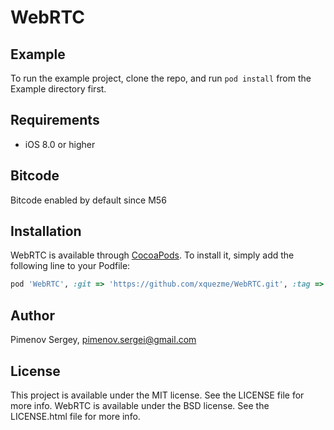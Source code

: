 # WebRTC

## Example

To run the example project, clone the repo, and run `pod install` from the Example directory first.

## Requirements

* iOS 8.0 or higher

## Bitcode

Bitcode enabled by default since M56

## Installation

WebRTC is available through [CocoaPods](http://cocoapods.org). To install
it, simply add the following line to your Podfile:

```ruby
pod 'WebRTC', :git => 'https://github.com/xquezme/WebRTC.git', :tag => '56.15660-master'
```

## Author

Pimenov Sergey, pimenov.sergei@gmail.com

## License
This project is available under the MIT license. See the LICENSE file for more info.
WebRTC is available under the BSD license. See the LICENSE.html file for more info.
